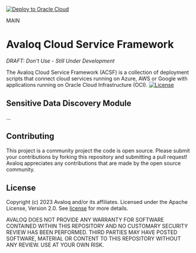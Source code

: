 <!----- Copyright (c) 2023 Avaloq and/or its affiliates. ---->
<!---- Licensed under the Apache 2.0 license shown at https://www.apache.org/licenses/LICENSE-2.0.  ---->

[![Deploy to Oracle Cloud](https://oci-resourcemanager-plugin.plugins.oci.oraclecloud.com/latest/deploy-to-oracle-cloud.svg)](https://cloud.oracle.com/resourcemanager/stacks/create?zipUrl=https://github.com/avaloqcloud/acf_app_sdd/archive/refs/heads/main.zip)

MAIN
# Avaloq Cloud Service Framework

*DRAFT: Don't Use - Still Under Development*

The Avaloq Cloud Service Framework (ACSF) is a collection of deployment scripts that connect cloud services running on Azure, AWS or Google with applications running on Oracle Cloud Infrastructure (OCI). [![License](https://img.shields.io/badge/license-apache-green)](https://www.apache.org/licenses/LICENSE-2.0)

## Sensitive Data Discovery Module
...

## Contributing
This project is a community project the code is open source.  Please submit your contributions by forking this repository and submitting a pull request!  Avaloq appreciates any contributions that are made by the open source community.

## License
Copyright (c) 2023 Avaloq and/or its affiliates.
Licensed under the Apache License, Version 2.0.
See [license](https://www.apache.org/licenses/LICENSE-2.0) for more details.

AVALOQ DOES NOT PROVIDE ANY WARRANTY FOR SOFTWARE CONTAINED WITHIN THIS REPOSITORY AND NO CUSTOMARY SECURITY REVIEW HAS BEEN PERFORMED. THIRD PARTIES MAY HAVE POSTED SOFTWARE, MATERIAL OR CONTENT TO THIS REPOSITORY WITHOUT ANY REVIEW. USE AT YOUR OWN RISK. 
